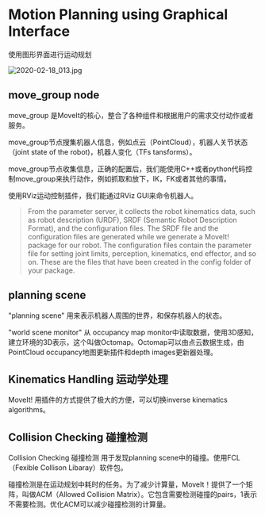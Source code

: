 # Motion Planning using Graphical Interface

使用图形界面进行运动规划

![2020-02-18_013.jpg](https://gitee.com/gdhu/testtingop/raw/master/2020-02-18_013.jpg)

##  move_group node

move_group 是MoveIt的核心，整合了各种组件和根据用户的需求交付动作或者服务。

move_group节点搜集机器人信息，例如点云（PointCloud），机器人关节状态（joint state of the robot)，机器人变化（TFs tansforms）。

move_group节点收集信息，正确的配置后，我们能使用C++或者python代码控制move_group来执行动作，例如抓取和放下，IK，FK或者其他的事情。

使用RViz运动控制插件，我们能通过RViz GUI来命令机器人。

> From the parameter server, it collects the robot kinematics data, such as robot description (URDF), SRDF (Semantic Robot Description Format), and the configuration files. The SRDF file and the configuration files are generated while we generate a MoveIt! package for our robot. The configuration files contain the parameter file for setting joint limits, perception, kinematics, end effector, and so on. These are the files that have been created in the config folder of your package.


## planning scene

"planning scene" 用来表示机器人周围的世界，和保存机器人的状态。

 "world scene monitor" 从 occupancy map monitor中读取数据，使用3D感知，建立环境的3D表示，这个叫做Octomap。Octomap可以由点云数据生成，由 PointCloud occupancy地图更新插件和depth images更新器处理。

 ## Kinematics Handling 运动学处理

MoveIt! 用插件的方式提供了极大的方便，可以切换inverse kinematics algorithms。

## Collision Checking 碰撞检测

Collision Checking 碰撞检测 用于发现planning scene中的碰撞。使用FCL（Fexible Collison Libaray）软件包。

碰撞检测是在运动规划中耗时的任务。为了减少计算量，MoveIt！提供了一个矩阵，叫做ACM（Allowed Collision Matrix）。它包含需要检测碰撞的pairs，1表示不需要检测。优化ACM可以减少碰撞检测的计算量。


